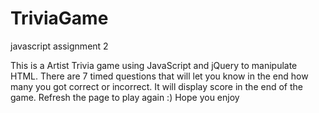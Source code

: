 # TriviaGame
javascript assignment 2

This is a Artist Trivia game using JavaScript and jQuery to manipulate HTML. There are 7 timed questions that will let you know in the end how many you got correct or incorrect. It will display score in the end of the game. Refresh the page to play again :) Hope you enjoy
